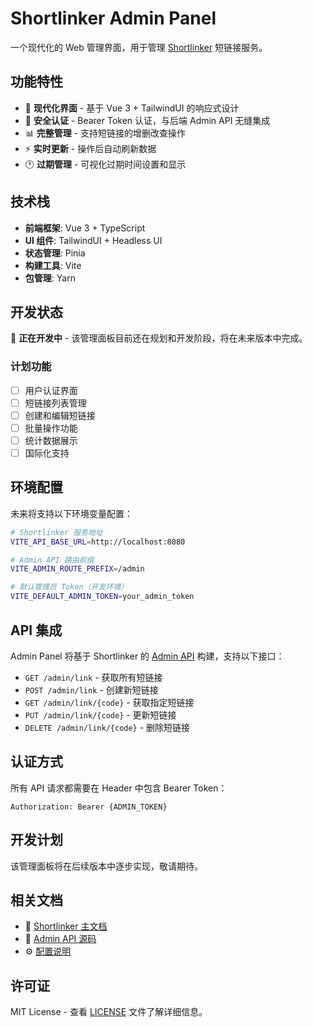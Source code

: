 # Shortlinker Admin Panel

一个现代化的 Web 管理界面，用于管理 [Shortlinker](../README.zh.md) 短链接服务。

## 功能特性

- 🎨 **现代化界面** - 基于 Vue 3 + TailwindUI 的响应式设计
- 🔐 **安全认证** - Bearer Token 认证，与后端 Admin API 无缝集成
- 📊 **完整管理** - 支持短链接的增删改查操作
- ⚡ **实时更新** - 操作后自动刷新数据
- 🕐 **过期管理** - 可视化过期时间设置和显示

## 技术栈

- **前端框架**: Vue 3 + TypeScript
- **UI 组件**: TailwindUI + Headless UI
- **状态管理**: Pinia
- **构建工具**: Vite
- **包管理**: Yarn

## 开发状态

🚧 **正在开发中** - 该管理面板目前还在规划和开发阶段，将在未来版本中完成。

### 计划功能

- [ ] 用户认证界面
- [ ] 短链接列表管理
- [ ] 创建和编辑短链接
- [ ] 批量操作功能
- [ ] 统计数据展示
- [ ] 国际化支持

## 环境配置

未来将支持以下环境变量配置：

```bash
# Shortlinker 服务地址
VITE_API_BASE_URL=http://localhost:8080

# Admin API 路由前缀
VITE_ADMIN_ROUTE_PREFIX=/admin

# 默认管理员 Token（开发环境）
VITE_DEFAULT_ADMIN_TOKEN=your_admin_token
```

## API 集成

Admin Panel 将基于 Shortlinker 的 [Admin API](../src/admin.rs) 构建，支持以下接口：

- `GET /admin/link` - 获取所有短链接
- `POST /admin/link` - 创建新短链接  
- `GET /admin/link/{code}` - 获取指定短链接
- `PUT /admin/link/{code}` - 更新短链接
- `DELETE /admin/link/{code}` - 删除短链接

## 认证方式

所有 API 请求都需要在 Header 中包含 Bearer Token：

```
Authorization: Bearer {ADMIN_TOKEN}
```

## 开发计划

该管理面板将在后续版本中逐步实现，敬请期待。

## 相关文档

- 📖 [Shortlinker 主文档](../README.zh.md)
- 🔧 [Admin API 源码](../src/admin.rs)
- ⚙️ [配置说明](../docs/config/index.md)

## 许可证

MIT License - 查看 [LICENSE](../LICENSE) 文件了解详细信息。